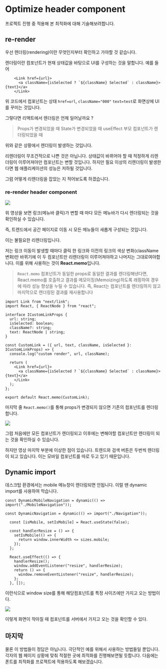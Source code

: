 # Optimize header component프로젝트 진행 중 적용해 본 최적화에 대해 기술해보려합니다.## re-render우선 렌더링(rendering)이란 무엇인지부터 확인하고 가야할 것 같습니다.렌더링이란 컴포넌트가 현재 상태값을 바탕으로 UI를 구성하는 것을 말합니다. 예를 들어```tsx    <Link href={url}>      <a className={isSelected ? `${className} Selected` : className}>{text}</a>    </Link>```위 코드에서 컴포넌트는 상태 `href=url`, `className="000"` `text=test`로 화면상에 UI를 꾸미는 것입니다.그렇다면 리액트에서 렌더링은 언제 일어날까요 ?>Props가 변경되었을 때State가 변경되었을 때useEffect부모 컴포넌트가 렌더링되었을 때위와 같은 상황에서 렌더링이 발생하는 것입니다.리렌더링이 무조건적으로 나쁜 것은 아닙니다. 상태값이 바뀌어야 할 때 적정하게 리렌더링이 이루어져야만 컴포넌트는 변할 것입니다. 하지만 필요 이상의 리렌더링이 발생한다면 웹 애플리케이션의 성능은 저하될 것입니다.그럼 어떻게 리렌더링을 잡았는 지 적어보도록 하겠습니다.### re-render header component![](https://velog.velcdn.com/images/kbm940526/post/58a578f0-8bf4-47cd-97d4-447af919e7f4/image.gif)위 영상을 보면 링크(메뉴바 클릭)가 변할 때 마다 모든 메뉴바가 다시 렌더링되는 것을 확인하실 수 있습니다.즉, 트렌드에서 공간 페이지로 이동 시 모든 메뉴들이 새롭게 구성되는 것입니다.이는 불필요한 리렌더링입니다.저는 링크 이동이 발생할 때마다 클릭 한 링크와 이전의 링크의 색상 변화(className 변화)만 바뀌기에 이 두 컴포넌트만 리렌더링이 이루어져야하고 나머지는 그대로여야합니다. 이를 위해 사용하는 것이 **React.memo**입니다.>`React.memo`컴포넌트가 동일한 props로 동일한 결과를 렌더링해낸다면, React.memo를 호출하고 결과를 메모이징(Memoizing)하도록 래핑하여 경우에 따라 성능 향상을 누릴 수 있습니다. 즉, React는 컴포넌트를 렌더링하지 않고 마지막으로 렌더링된 결과를 재사용합니다```tsximport Link from "next/link";import React, { ReactNode } from "react";interface ICustomLinkProps {  url: string;  isSelected: boolean;  className?: string;  text: ReactNode | string;}const CustomLink = ({ url, text, className, isSelected }: ICustomLinkProps) => {  console.log("custom render", url, className);  return (    <Link href={url}>      <a className={isSelected ? `${className} Selected` : className}>{text}</a>    </Link>  );};export default React.memo(CustomLink);```마지막 줄 `React.memo()`를 통해 props가 변경되지 않으면 기존의 컴포넌트를 렌더링합니다.![](https://velog.velcdn.com/images/kbm940526/post/32b94719-01e4-4670-ba11-569e7c0f69bb/image.gif)그럼 처음에만 모든 컴포넌트가 렌더링되고 이후에는 변해야할 컴포넌트만 렌더링이 되는 것을 확인하실 수 있습니다.하지만 영상 마지막 부분에 이상한 점이 있습니다. 트렌드와 검색 버튼은 두번씩 렌더링이 되고 있습니다. 이는 모바일 컴포넌트를 따로 두고 있기 때문입니다.## Dynamic import데스크탑 환경에서는 mobile 메뉴창이 렌더링되면 안됩니다. 이럴 땐 dynamic import를 사용하여 막습니다.```tsxconst DynamicMobileNavigation = dynamic(() => import("./MobileNavigation"));const DynamicNavigation = dynamic(() => import("./Navigation"));  const [isMobile, setIsMobile] = React.useState(false);  const handlerResize = () => {    setIsMobile(() => {      return window.innerWidth <= sizes.mobile;    });  };  React.useEffect(() => {    handlerResize();    window.addEventListener("resize", handlerResize);    return () => {      window.removeEventListener("resize", handlerResize);    };  }, []);```이런식으로 window size를 통해 해당컴포넌트를 특정 사이즈에만 가지고 오는 방법이다.![](https://velog.velcdn.com/images/kbm940526/post/2a7c92cc-8d7e-49d8-bcdc-9e7a4593c58f/image.gif)이렇게 화면이 작아질 때 컴포넌트를 서버에서 가지고 오는 것을 확인할 수 있다.## 마지막물론 이 방법들이 정답은 아닙니다. 극단적인 예를 위해서 사용하는 방법들일 뿐입니다. 각자의 웹 페이지 상황에 맞춰 적절한 곳에 최적화를 진행해보면될 듯합니다. 다음에는 폰트를 최적화를 프로젝트에 적용하도록 해보겠습니다. 